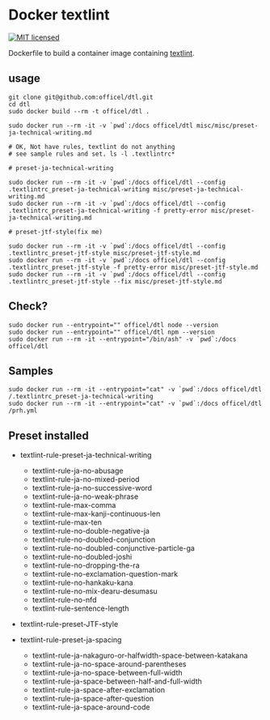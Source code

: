 # Docker textlint

[![MIT licensed](https://img.shields.io/badge/license-MIT-blue.svg)](./LICENSE)

Dockerfile to build a container image containing [textlint](https://textlint.github.io/).

## usage

    git clone git@github.com:officel/dtl.git
    cd dtl
    sudo docker build --rm -t officel/dtl .

    sudo docker run --rm -it -v `pwd`:/docs officel/dtl misc/misc/preset-ja-technical-writing.md

    # OK, Not have rules, textlint do not anything
    # see sample rules and set. ls -l .textlintrc*

    # preset-ja-technical-writing

    sudo docker run --rm -it -v `pwd`:/docs officel/dtl --config .textlintrc_preset-ja-technical-writing misc/preset-ja-technical-writing.md
    sudo docker run --rm -it -v `pwd`:/docs officel/dtl --config .textlintrc_preset-ja-technical-writing -f pretty-error misc/preset-ja-technical-writing.md

    # preset-jtf-style(fix me)

    sudo docker run --rm -it -v `pwd`:/docs officel/dtl --config .textlintrc_preset-jtf-style misc/preset-jtf-style.md
    sudo docker run --rm -it -v `pwd`:/docs officel/dtl --config .textlintrc_preset-jtf-style -f pretty-error misc/preset-jtf-style.md
    sudo docker run --rm -it -v `pwd`:/docs officel/dtl --config .textlintrc_preset-jtf-style --fix misc/preset-jtf-style.md


## Check?

    sudo docker run --entrypoint="" officel/dtl node --version
    sudo docker run --entrypoint="" officel/dtl npm --version
    sudo docker run --rm -it --entrypoint="/bin/ash" -v `pwd`:/docs officel/dtl

## Samples

    sudo docker run --rm -it --entrypoint="cat" -v `pwd`:/docs officel/dtl /.textlintrc_preset-ja-technical-writing
    sudo docker run --rm -it --entrypoint="cat" -v `pwd`:/docs officel/dtl /prh.yml


## Preset installed

* textlint-rule-preset-ja-technical-writing

    * textlint-rule-ja-no-abusage
    * textlint-rule-ja-no-mixed-period
    * textlint-rule-ja-no-successive-word
    * textlint-rule-ja-no-weak-phrase
    * textlint-rule-max-comma
    * textlint-rule-max-kanji-continuous-len
    * textlint-rule-max-ten
    * textlint-rule-no-double-negative-ja
    * textlint-rule-no-doubled-conjunction
    * textlint-rule-no-doubled-conjunctive-particle-ga
    * textlint-rule-no-doubled-joshi
    * textlint-rule-no-dropping-the-ra
    * textlint-rule-no-exclamation-question-mark
    * textlint-rule-no-hankaku-kana
    * textlint-rule-no-mix-dearu-desumasu
    * textlint-rule-no-nfd
    * textlint-rule-sentence-length

* textlint-rule-preset-JTF-style

* textlint-rule-preset-ja-spacing

    * textlint-rule-ja-nakaguro-or-halfwidth-space-between-katakana
    * textlint-rule-ja-no-space-around-parentheses
    * textlint-rule-ja-no-space-between-full-width
    * textlint-rule-ja-space-between-half-and-full-width
    * textlint-rule-ja-space-after-exclamation
    * textlint-rule-ja-space-after-question
    * textlint-rule-ja-space-around-code


